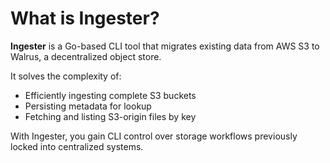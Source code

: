 # What is Ingester?

**Ingester** is a Go-based CLI tool that migrates existing data from AWS S3 to Walrus, a decentralized object store.

It solves the complexity of:

- Efficiently ingesting complete S3 buckets
- Persisting metadata for lookup
- Fetching and listing S3-origin files by key

With Ingester, you gain CLI control over storage workflows previously locked into centralized systems.
